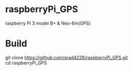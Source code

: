 # raspberryPi_GPS
raspberry Pi 3 model B+ &amp; Neo-6m(GPS)

# Build
git clone https://github.com/arad4228/raspberryPi_GPS.git  
cd raspberryPi_GPS
